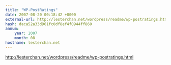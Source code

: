 ```yaml
---
title: "WP-PostRatings"
date: 2007-08-20 00:18:42 +0000
external-url: http://lesterchan.net/wordpress/readme/wp-postratings.html
hash: daca52a33d961fc0df8ef4f0944ff860
annum:
    year: 2007
    month: 08
hostname: lesterchan.net
---
```


http://lesterchan.net/wordpress/readme/wp-postratings.html

